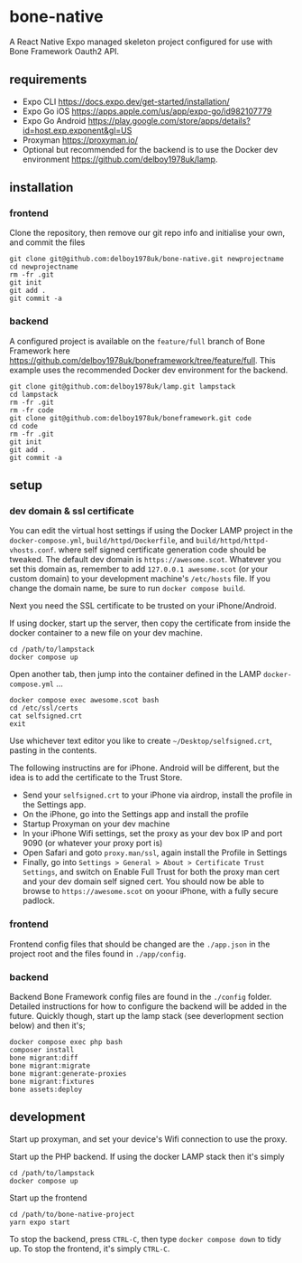 # bone-native
A React Native Expo managed skeleton project configured for use with Bone Framework Oauth2 API.
## requirements
 - Expo CLI https://docs.expo.dev/get-started/installation/
 - Expo Go iOS https://apps.apple.com/us/app/expo-go/id982107779 
 - Expo Go Android https://play.google.com/store/apps/details?id=host.exp.exponent&gl=US 
 - Proxyman https://proxyman.io/ 
 - Optional but recommended for the backend is to use the Docker dev environment https://github.com/delboy1978uk/lamp.
## installation
### frontend
Clone the repository, then remove our git repo info and initialise your own, and commit the files
```
git clone git@github.com:delboy1978uk/bone-native.git newprojectname
cd newprojectname
rm -fr .git
git init
git add .
git commit -a
```
### backend
A configured project is available on the `feature/full` branch of Bone Framework here 
https://github.com/delboy1978uk/boneframework/tree/feature/full. 
This example uses the recommended Docker dev environment for the backend.
```
git clone git@github.com:delboy1978uk/lamp.git lampstack
cd lampstack
rm -fr .git
rm -fr code
git clone git@github.com:delboy1978uk/boneframework.git code
cd code
rm -fr .git
git init
git add .
git commit -a
```
## setup
### dev domain & ssl certificate 
You can edit the virtual host settings if using the Docker LAMP project in the `docker-compose.yml`, `build/httpd/Dockerfile`,
and `build/httpd/httpd-vhosts.conf`.
where self signed certificate generation code should be tweaked. The default dev domain is `https://awesome.scot`. Whatever you set
this domain as, remember to add `127.0.0.1 awesome.scot` (or your custom domain) to your development machine's `/etc/hosts` file.
If you change the domain name, be sure to run `docker compose build`.

Next you need the SSL certificate to be trusted on your iPhone/Android.

If using docker, start up the server, then copy the certificate from inside the docker container to a new file 
on your dev machine.
```
cd /path/to/lampstack
docker compose up
```
Open another tab, then jump into the container defined in the LAMP `docker-compose.yml` ...
```
docker compose exec awesome.scot bash
cd /etc/ssl/certs
cat selfsigned.crt
exit
```
Use whichever text editor you like to create `~/Desktop/selfsigned.crt`, pasting in the contents.

The following instructins are for iPhone. Android will be different, but the idea is to add the certificate to the Trust Store.

- Send your `selfsigned.crt` to your iPhone via airdrop, install the profile in the Settings app.
- On the iPhone, go into the Settings app and install the profile
- Startup Proxyman on your dev machine
- In your iPhone Wifi settings, set the proxy as your dev box IP and port 9090 (or whatever your proxy port is)
- Open Safari and goto `proxy.man/ssl`, again install the Profile in Settings
- Finally, go into `Settings > General > About > Certificate Trust Settings`, and switch on Enable Full Trust for both the proxy man cert and your dev domain self signed cert.
You should now be able to browse to `https://awesome.scot` on yoour iPhone, with a fully secure padlock.
### frontend
Frontend config files that should be changed are the `./app.json` in the project root and the files found in `./app/config`.
### backend
Backend Bone Framework config files are found in the `./config` folder.
Detailed instructions for how to configure the backend will be added in the future.
Quickly though, start up the lamp stack (see deverlopment section below) and then it's;
```
docker compose exec php bash
composer install
bone migrant:diff
bone migrant:migrate
bone migrant:generate-proxies
bone migrant:fixtures
bone assets:deploy
```
## development
Start up proxyman, and set your device's Wifi connection to use the proxy.

Start up the PHP backend. If using the docker LAMP stack then it's simply
```
cd /path/to/lampstack
docker compose up
```
Start up the frontend
```
cd /path/to/bone-native-project
yarn expo start
```
To stop the backend, press `CTRL-C`, then type `docker compose down` to tidy up. To stop the  frontend, it's simply `CTRL-C`.

